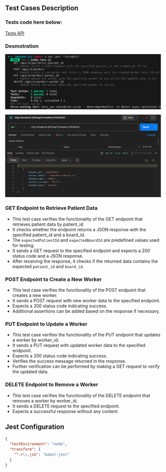 ## Test Cases Description


### Tests code here below:

[Tests API](../../../app/backend/tests/index.test.js)

### Desmotration

![Tests API Demostration](../../img/Milestone_2/M_2_tests.png)

![Postman Api Demostration](../../img/Milestone_5/PostmanDemostration.png)

### GET Endpoint to Retrieve Patient Data
- This test case verifies the functionality of the GET endpoint that retrieves patient data by patient_id.
- It checks whether the endpoint returns a JSON response with the specified patient_id and a board_id.
- The `expectedPatientId` and `expectedBoardId` are predefined values used for testing.
- It sends a GET request to the specified endpoint and expects a 200 status code and a JSON response.
- After receiving the response, it checks if the returned data contains the expected `patient_id` and `board_id`.

### POST Endpoint to Create a New Worker
- This test case verifies the functionality of the POST endpoint that creates a new worker.
- It sends a POST request with new worker data to the specified endpoint.
- Expects a 200 status code indicating success.
- Additional assertions can be added based on the response if necessary.

### PUT Endpoint to Update a Worker
- This test case verifies the functionality of the PUT endpoint that updates a worker by worker_id.
- It sends a PUT request with updated worker data to the specified endpoint.
- Expects a 200 status code indicating success.
- Verifies the success message returned in the response.
- Further verification can be performed by making a GET request to verify the updated data.

### DELETE Endpoint to Remove a Worker
- This test case verifies the functionality of the DELETE endpoint that removes a worker by worker_id.
- It sends a DELETE request to the specified endpoint.
- Expects a successful response without any content.

## Jest Configuration
```json
{
  "testEnvironment": "node",
  "transform": {
    "^.+\\.js$": "babel-jest"
  }
}
```